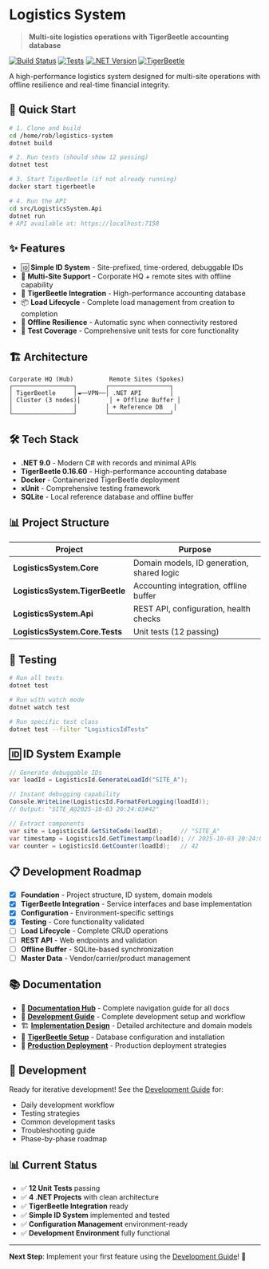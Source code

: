 # Logistics System

> **Multi-site logistics operations with TigerBeetle accounting database**

[![Build Status](https://img.shields.io/badge/build-passing-brightgreen)](#)
[![Tests](https://img.shields.io/badge/tests-12%20passing-brightgreen)](#)
[![.NET Version](https://img.shields.io/badge/.NET-9.0-blue)](#)
[![TigerBeetle](https://img.shields.io/badge/TigerBeetle-0.16.60-orange)](#)

A high-performance logistics system designed for multi-site operations with offline resilience and real-time financial integrity.

## 🚀 **Quick Start**

```bash
# 1. Clone and build
cd /home/rob/logistics-system
dotnet build

# 2. Run tests (should show 12 passing)
dotnet test

# 3. Start TigerBeetle (if not already running)
docker start tigerbeetle

# 4. Run the API
cd src/LogisticsSystem.Api
dotnet run
# API available at: https://localhost:7158
```

## ✨ **Features**

- 🆔 **Simple ID System** - Site-prefixed, time-ordered, debuggable IDs
- 🏢 **Multi-Site Support** - Corporate HQ + remote sites with offline capability
- 🐅 **TigerBeetle Integration** - High-performance accounting database
- 📦 **Load Lifecycle** - Complete load management from creation to completion
- 🔄 **Offline Resilience** - Automatic sync when connectivity restored
- 🧪 **Test Coverage** - Comprehensive unit tests for core functionality

## 🏗️ **Architecture**

```
Corporate HQ (Hub)          Remote Sites (Spokes)
┌─────────────────┐        ┌─────────────────┐
│ TigerBeetle     │◄──VPN──│ .NET API        │
│ Cluster (3 nodes)│        │ + Offline Buffer │
│                 │        │ + Reference DB   │
└─────────────────┘        └─────────────────┘
```

## 🛠️ **Tech Stack**

- **.NET 9.0** - Modern C# with records and minimal APIs
- **TigerBeetle 0.16.60** - High-performance accounting database
- **Docker** - Containerized TigerBeetle deployment
- **xUnit** - Comprehensive testing framework
- **SQLite** - Local reference database and offline buffer

## 📊 **Project Structure**

| Project | Purpose |
|---------|---------|
| **LogisticsSystem.Core** | Domain models, ID generation, shared logic |
| **LogisticsSystem.TigerBeetle** | Accounting integration, offline buffer |
| **LogisticsSystem.Api** | REST API, configuration, health checks |
| **LogisticsSystem.Core.Tests** | Unit tests (12 passing) |

## 🧪 **Testing**

```bash
# Run all tests
dotnet test

# Run with watch mode
dotnet watch test

# Run specific test class
dotnet test --filter "LogisticsIdTests"
```

## 🆔 **ID System Example**

```csharp
// Generate debuggable IDs
var loadId = LogisticsId.GenerateLoadId("SITE_A");

// Instant debugging capability
Console.WriteLine(LogisticsId.FormatForLogging(loadId));
// Output: "SITE_A@2025-10-03 20:24:03#42"

// Extract components
var site = LogisticsId.GetSiteCode(loadId);     // "SITE_A"
var timestamp = LogisticsId.GetTimestamp(loadId); // 2025-10-03 20:24:03
var counter = LogisticsId.GetCounter(loadId);   // 42
```

## 📋 **Development Roadmap**

- [x] **Foundation** - Project structure, ID system, domain models
- [x] **TigerBeetle Integration** - Service interfaces and base implementation
- [x] **Configuration** - Environment-specific settings
- [x] **Testing** - Core functionality validated
- [ ] **Load Lifecycle** - Complete CRUD operations
- [ ] **REST API** - Web endpoints and validation
- [ ] **Offline Buffer** - SQLite-based synchronization
- [ ] **Master Data** - Vendor/carrier/product management

## 📚 **Documentation**

- 📁 **[Documentation Hub](docs/README.md)** - Complete navigation guide for all docs
- 📖 **[Development Guide](docs/DEVELOPMENT_GUIDE.md)** - Complete development setup and workflow
- 🏗️ **[Implementation Design](docs/LOGISTICS_IMPLEMENTATION.md)** - Detailed architecture and domain models
- 🐅 **[TigerBeetle Setup](docs/TIGERBEETLE_SETUP.md)** - Database configuration and installation
- 🚀 **[Production Deployment](docs/PRODUCTION_DEPLOYMENT.md)** - Production deployment strategies

## 🤝 **Development**

Ready for iterative development! See the [Development Guide](docs/DEVELOPMENT_GUIDE.md) for:

- Daily development workflow
- Testing strategies
- Common development tasks
- Troubleshooting guide
- Phase-by-phase roadmap

## 📊 **Current Status**

- ✅ **12 Unit Tests** passing
- ✅ **4 .NET Projects** with clean architecture
- ✅ **TigerBeetle Integration** ready
- ✅ **Simple ID System** implemented and tested
- ✅ **Configuration Management** environment-ready
- ✅ **Development Environment** fully functional

---

**Next Step**: Implement your first feature using the [Development Guide](docs/DEVELOPMENT_GUIDE.md)! 🎯